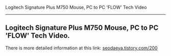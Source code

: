 Logitech Signature Plus M750 Mouse, PC to PC 'FLOW' Tech Video

---

## Logitech Signature Plus M750 Mouse, PC to PC 'FLOW' Tech Video.
There is more detailed information at this link: [seodaeya.tistory.com/200](https://seodaeya.tistory.com/200)
